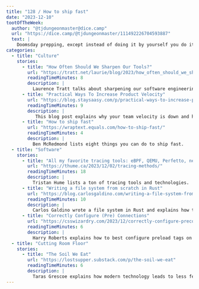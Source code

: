 ```yaml
---
title: "128 / How to ship fast"
date: "2023-12-10"
tootOfTheWeek:
  author: "@tjdungeonmaster@dice.camp"
  url: "https://dice.camp/@tjdungeonmaster/111492226704593887"
  text: |
    Doomsday prepping, except instead of doing it by yourself you do it with your neighbors, and instead of building a bunker you build a just, compassionate, and sustainable community.
categories:
  - title: "Culture"
    stories:
      - title: "How Often Should We Sharpen Our Tools?"
        url: "https://tratt.net/laurie/blog/2023/how_often_should_we_sharpen_our_tools.html"
        readingTimeMinutes: 8
        description: |
          Laurence Tratt talks about sharpening our software engineering tools, giving an example where he migrated from NEdit to Vim to NeoVim.
      - title: "Practical Ways To Increase Product Velocity"
        url: "https://blog.staysaasy.com/p/practical-ways-to-increase-product"
        readingTimeMinutes: 9
        description: |
           This blog post explains why your team velocity is down and how to improve it!
      - title: "How to ship fast"
        url: "https://wraptext.equals.com/how-to-ship-fast/"
        readingTimeMinutes: 4
        description: |
          Ben McRedmond lists eight things you can do to ship fast.
  - title: "Software"
    stories:
      - title: "All my favorite tracing tools: eBPF, QEMU, Perfetto, new ones I built and more"
        url: "https://thume.ca/2023/12/02/tracing-methods/"
        readingTimeMinutes: 18
        description: |
          Tristan Hume lists a ton of tracing tools and technologies.
      - title: "Writing a file system from scratch in Rust"
        url: "https://blog.carlosgaldino.com/writing-a-file-system-from-scratch-in-rust.html"
        readingTimeMinutes: 10
        description: |
          Carlos Galdino wrote a file system in Rust and explains how they typically work in the process.
      - title: "Correctly Configure (Pre) Connections"
        url: "https://csswizardry.com/2023/12/correctly-configure-preconnections/"
        readingTimeMinutes: 6
        description: |
          Harry Roberts explains how to best configure preload tags on websites.
  - title: "Cutting Room Floor"
    stories:
      - title: "The Soil We Eat"
        url: "https://lostsupper.substack.com/p/the-soil-we-eat"
        readingTimeMinutes: 6
        description: |
          Taras Grescoe explains how modern technology leads to less fertile soil and how we might only have 60 harvests left in the world. 
---
```

